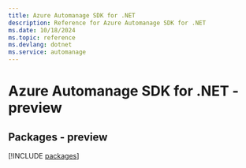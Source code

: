 ```yaml
---
title: Azure Automanage SDK for .NET
description: Reference for Azure Automanage SDK for .NET
ms.date: 10/18/2024
ms.topic: reference
ms.devlang: dotnet
ms.service: automanage
---
```

# Azure Automanage SDK for .NET - preview
## Packages - preview
[!INCLUDE [packages](automanage-index.md)]
